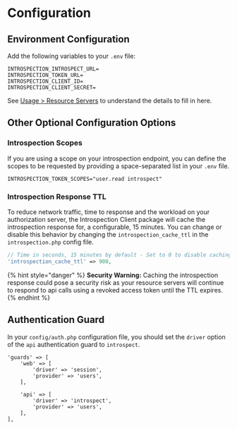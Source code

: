 # Configuration

## Environment Configuration

Add the following variables to your `.env` file:

```text
INTROSPECTION_INTROSPECT_URL=
INTROSPECTION_TOKEN_URL=
INTROSPECTION_CLIENT_ID=
INTROSPECTION_CLIENT_SECRET=
```

See [Usage &gt; Resource Servers](usage.md) to understand the details to fill in here.

## Other Optional Configuration Options

### Introspection Scopes

If you are using a scope on your introspection endpoint, you can define the scopes to be requested by providing a space-separated list in your `.env` file.

```text
INTROSPECTION_TOKEN_SCOPES="user.read introspect"
```

### Introspection Response TTL

To reduce network traffic, time to response and the workload on your authorization server, the Introspection Client package will cache the introspection response for, a configurable, 15 minutes. You can change or disable this behavior by changing the `introspection_cache_ttl` in the `introspection.php` config file.

```php
// Time in seconds, 15 minutes by default - Set to 0 to disable caching
'introspection_cache_ttl' => 900,
```

{% hint style="danger" %}
**Security Warning:** Caching the introspection response could pose a security risk as your resource servers will continue to respond to api calls using a revoked access token until the TTL expires.
{% endhint %}

## Authentication Guard

In your `config/auth.php` configuration file, you should set the `driver` option of the `api` authentication guard to `introspect`.

```text
'guards' => [
    'web' => [
        'driver' => 'session',
        'provider' => 'users',
    ],

    'api' => [
        'driver' => 'introspect',
        'provider' => 'users',
    ],
],
```

